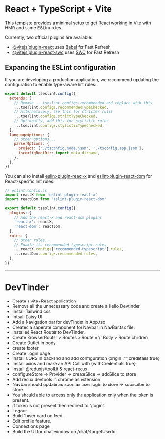 # React + TypeScript + Vite

This template provides a minimal setup to get React working in Vite with HMR and some ESLint rules.

Currently, two official plugins are available:

- [@vitejs/plugin-react](https://github.com/vitejs/vite-plugin-react/blob/main/packages/plugin-react/README.md) uses [Babel](https://babeljs.io/) for Fast Refresh
- [@vitejs/plugin-react-swc](https://github.com/vitejs/vite-plugin-react-swc) uses [SWC](https://swc.rs/) for Fast Refresh

## Expanding the ESLint configuration

If you are developing a production application, we recommend updating the configuration to enable type-aware lint rules:

```js
export default tseslint.config({
  extends: [
    // Remove ...tseslint.configs.recommended and replace with this
    ...tseslint.configs.recommendedTypeChecked,
    // Alternatively, use this for stricter rules
    ...tseslint.configs.strictTypeChecked,
    // Optionally, add this for stylistic rules
    ...tseslint.configs.stylisticTypeChecked,
  ],
  languageOptions: {
    // other options...
    parserOptions: {
      project: ['./tsconfig.node.json', './tsconfig.app.json'],
      tsconfigRootDir: import.meta.dirname,
    },
  },
})
```

You can also install [eslint-plugin-react-x](https://github.com/Rel1cx/eslint-react/tree/main/packages/plugins/eslint-plugin-react-x) and [eslint-plugin-react-dom](https://github.com/Rel1cx/eslint-react/tree/main/packages/plugins/eslint-plugin-react-dom) for React-specific lint rules:

```js
// eslint.config.js
import reactX from 'eslint-plugin-react-x'
import reactDom from 'eslint-plugin-react-dom'

export default tseslint.config({
  plugins: {
    // Add the react-x and react-dom plugins
    'react-x': reactX,
    'react-dom': reactDom,
  },
  rules: {
    // other rules...
    // Enable its recommended typescript rules
    ...reactX.configs['recommended-typescript'].rules,
    ...reactDom.configs.recommended.rules,
  },
})
```

----------------------------------------------------------------------------------------------------------
# DevTinder
 - Create a vite+React application
 - Remove all the unnecessary code and create a Hello Devtinder
 - Install Tailwind css
 - Intsall Daisy UI
 - Add a Navigation bar for devTinder in App.tsx
 - Created a saperate component for Navbar in NavBar.tsx file.
 - Installed React Router to DevTinder.
 - Create BrowserRouter > Routes > Route ='/' Body > Route children
 - Create Outlet in body
 - create footer
 - Create Login page 
 - Install CORS in backend and add configuration {origin :"",credetails:true}
 - Install axios and make an API Call with {withCredentials:true}
 - Install @reduxjs/toolkit & react-redux 
 - configureStore => Provider => createSlice => addSlice to store
 - Add redux devtools in chrome as extension
 - Navbar should update as soon as user login to store => subscribe to store
 - You should able to access only the application only when the token is present.
 - if token is not present then redirect to '/login'.
 - Logout
 - Build 1 user card on feed.
 - Edit profile feature.
 - Connections page
 - Build the UI for chat window on /chat/:targetUserId

